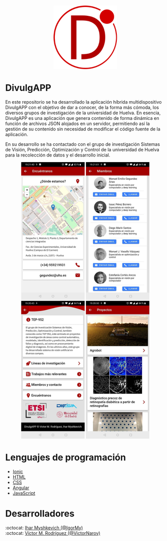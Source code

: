 <p align="center">
  <img src="https://github.com/VictorNarov/DivulgAPP/blob/main/android/resources/icon.png" alt="DivulgAPP" width="200px"/> 
</p>

# DivulgAPP
En este repositorio se ha desarrollado la aplicación híbrida multidispositivo DivulgAPP con el objetivo de dar a conocer, de la forma más cómoda, los diversos grupos de investigación de la universidad de Huelva. En esencia, DivulgAPP es una aplicación que genera contenido de forma dinámica en función de archivos JSON alojados en un servidor, permitiendo así la gestión de su contenido sin necesidad de modificar el código fuente de la aplicación.  
  
En su desarrollo se ha contactado con el grupo de investigación Sistemas de Visión, Predicción, Optimización y Control de la universidad de Huelva para la recolección de datos y el desarrollo inicial.

<p align="center">
  <img src="https://github.com/VictorNarov/DivulgAPP/blob/main/android/resources/about.jpg" alt="DivulgAPP" width="200px"/>
  <img src="https://github.com/VictorNarov/DivulgAPP/blob/main/android/resources/contact.jpg" alt="DivulgAPP" width="200px"/>
  <img src="https://github.com/VictorNarov/DivulgAPP/blob/main/android/resources/home.jpg" alt="DivulgAPP" width="200px"/>
  <img src="https://github.com/VictorNarov/DivulgAPP/blob/main/android/resources/projects.jpg" alt="DivulgAPP" width="200px"/>
</p>

# Lenguajes de programación
- [Ionic](https://ionicframework.com/)
- [HTML](https://www.w3schools.com/html/)
- [CSS](https://www.w3schools.com/css/default.asp)
- [Angular](https://angular.io/)
- [JavaScript](https://www.w3schools.com/js/)

# Desarrolladores
:octocat: [Ihar Myshkevich (@IgorMy)](https://github.com/IgorMy)  
:octocat: [Víctor M. Rodríguez (@VictorNarov)](https://github.com/VictorNarov)  

